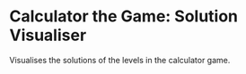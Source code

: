 # Calculator the Game: Solution Visualiser

Visualises the solutions of the levels in the calculator game.
